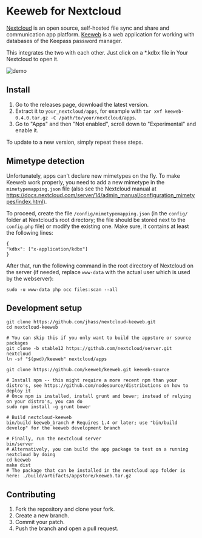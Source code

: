 # Keeweb for Nextcloud

[Nextcloud](https://nextcloud.com/) is an open source, self-hosted file sync and share and communication app platform.
[Keeweb](https://keeweb.info/) is a web application for working with databases of the Keepass password manager.

This integrates the two with each other. Just click on a \*.kdbx file in Your Nextcloud to open it.

![demo](https://cloud.aeshna.de/u/mrzyx/keeweb.gif)

## Install

1. Go to the releases page, download the latest version.
1. Extract it to `your_nextcloud/apps`, for example with `tar xvf keeweb-0.4.0.tar.gz -C /path/to/your/nextcloud/apps`.
1. Go to "Apps" and then "Not enabled", scroll down to "Experimental" and enable it.

To update to a new version, simply repeat these steps.

## Mimetype detection

Unfortunately, apps can't declare new mimetypes on the fly. To make
Keeweb work properly, you need to add a new mimetype in the
`mimetypemapping.json` file (also see the Nextcloud manual at
https://docs.nextcloud.com/server/14/admin_manual/configuration_mimetypes/index.html).

To proceed, create the file `/config/mimetypemapping.json` (in the `config/` folder at
Nextcloud’s root directory; the file should be stored next to the `config.php`
file) or modify the existing one. Make sure, it contains at least the following
lines:

    {
    "kdbx": ["x-application/kdbx"]
    }

After that, run the following command in the root directory of Nextcloud on the server
(if needed, replace `www-data` with the actual user which is used by the webserver):

    sudo -u www-data php occ files:scan --all

## Development setup

```
git clone https://github.com/jhass/nextcloud-keeweb.git
cd nextcloud-keeweb

# You can skip this if you only want to build the appstore or source packages
git clone -b stable12 https://github.com/nextcloud/server.git nextcloud
ln -sf "$(pwd)/keeweb" nextcloud/apps

git clone https://github.com/keeweb/keeweb.git keeweb-source

# Install npm -- this might require a more recent npm than your distro's, see https://github.com/nodesource/distributions on how to deploy it
# Once npm is installed, install grunt and bower; instead of relying on your distro's, you can do
sudo npm install -g grunt bower

# Build nextcloud-keeweb
bin/build keeweb_branch # Requires 1.4 or later; use "bin/build develop" for the keeweb development branch

# Finally, run the nextcloud server
bin/server
# Alternatively, you can build the app package to test on a running nextcloud by doing
cd keeweb
make dist
# The package that can be installed in the nextcloud app folder is here: ./build/artifacts/appstore/keeweb.tar.gz
```

## Contributing

1. Fork the repository and clone your fork.
1. Create a new branch.
1. Commit your patch.
1. Push the branch and open a pull request.
